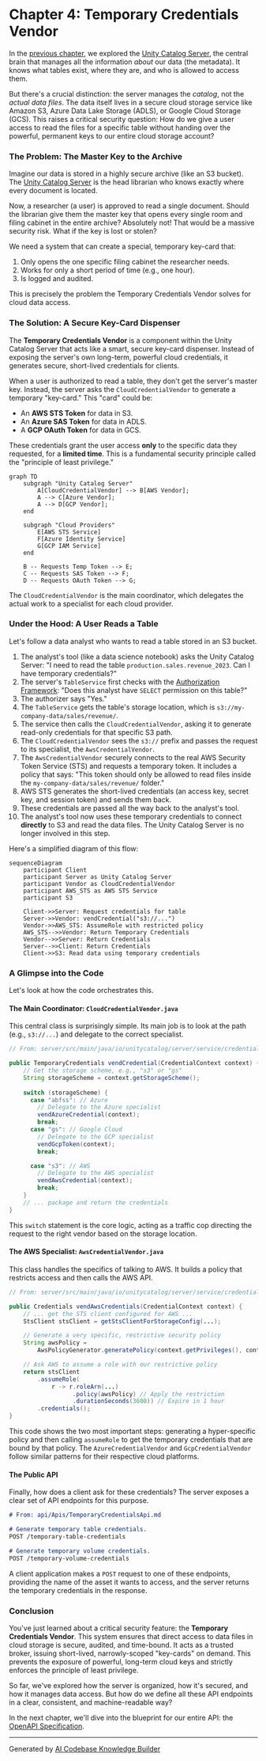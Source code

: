 # Chapter 4: Temporary Credentials Vendor

In the [previous chapter](03_unity_catalog_server_.md), we explored the [Unity Catalog Server](03_unity_catalog_server_.md), the central brain that manages all the information *about* our data (the metadata). It knows what tables exist, where they are, and who is allowed to access them.

But there's a crucial distinction: the server manages the *catalog*, not the *actual data files*. The data itself lives in a secure cloud storage service like Amazon S3, Azure Data Lake Storage (ADLS), or Google Cloud Storage (GCS). This raises a critical security question: How do we give a user access to read the files for a specific table without handing over the powerful, permanent keys to our entire cloud storage account?

### The Problem: The Master Key to the Archive

Imagine our data is stored in a highly secure archive (like an S3 bucket). The [Unity Catalog Server](03_unity_catalog_server_.md) is the head librarian who knows exactly where every document is located.

Now, a researcher (a user) is approved to read a single document. Should the librarian give them the master key that opens every single room and filing cabinet in the entire archive? Absolutely not! That would be a massive security risk. What if the key is lost or stolen?

We need a system that can create a special, temporary key-card that:
1.  Only opens the one specific filing cabinet the researcher needs.
2.  Works for only a short period of time (e.g., one hour).
3.  Is logged and audited.

This is precisely the problem the Temporary Credentials Vendor solves for cloud data access.

### The Solution: A Secure Key-Card Dispenser

The **Temporary Credentials Vendor** is a component within the Unity Catalog Server that acts like a smart, secure key-card dispenser. Instead of exposing the server's own long-term, powerful cloud credentials, it generates secure, short-lived credentials for clients.

When a user is authorized to read a table, they don't get the server's master key. Instead, the server asks the `CloudCredentialVendor` to generate a temporary "key-card." This "card" could be:
*   An **AWS STS Token** for data in S3.
*   An **Azure SAS Token** for data in ADLS.
*   A **GCP OAuth Token** for data in GCS.

These credentials grant the user access **only** to the specific data they requested, for a **limited time**. This is a fundamental security principle called the "principle of least privilege."

```mermaid
graph TD
    subgraph "Unity Catalog Server"
        A[CloudCredentialVendor] --> B[AWS Vendor];
        A --> C[Azure Vendor];
        A --> D[GCP Vendor];
    end

    subgraph "Cloud Providers"
        E[AWS STS Service]
        F[Azure Identity Service]
        G[GCP IAM Service]
    end

    B -- Requests Temp Token --> E;
    C -- Requests SAS Token --> F;
    D -- Requests OAuth Token --> G;
```

The `CloudCredentialVendor` is the main coordinator, which delegates the actual work to a specialist for each cloud provider.

### Under the Hood: A User Reads a Table

Let's follow a data analyst who wants to read a table stored in an S3 bucket.

1.  The analyst's tool (like a data science notebook) asks the Unity Catalog Server: "I need to read the table `production.sales.revenue_2023`. Can I have temporary credentials?"
2.  The server's `TableService` first checks with the [Authorization Framework](02_authorization_framework_.md): "Does this analyst have `SELECT` permission on this table?"
3.  The authorizer says "Yes."
4.  The `TableService` gets the table's storage location, which is `s3://my-company-data/sales/revenue/`.
5.  The service then calls the `CloudCredentialVendor`, asking it to generate read-only credentials for that specific S3 path.
6.  The `CloudCredentialVendor` sees the `s3://` prefix and passes the request to its specialist, the `AwsCredentialVendor`.
7.  The `AwsCredentialVendor` securely connects to the real AWS Security Token Service (STS) and requests a temporary token. It includes a policy that says: "This token should only be allowed to read files inside the `my-company-data/sales/revenue/` folder."
8.  AWS STS generates the short-lived credentials (an access key, secret key, and session token) and sends them back.
9.  These credentials are passed all the way back to the analyst's tool.
10. The analyst's tool now uses these temporary credentials to connect **directly** to S3 and read the data files. The Unity Catalog Server is no longer involved in this step.

Here's a simplified diagram of this flow:

```mermaid
sequenceDiagram
    participant Client
    participant Server as Unity Catalog Server
    participant Vendor as CloudCredentialVendor
    participant AWS_STS as AWS STS Service
    participant S3

    Client->>Server: Request credentials for table
    Server->>Vendor: vendCredential("s3://...")
    Vendor->>AWS_STS: AssumeRole with restricted policy
    AWS_STS-->>Vendor: Return Temporary Credentials
    Vendor-->>Server: Return Credentials
    Server-->>Client: Return Credentials
    Client->>S3: Read data using temporary credentials
```

### A Glimpse into the Code

Let's look at how the code orchestrates this.

#### The Main Coordinator: `CloudCredentialVendor.java`

This central class is surprisingly simple. Its main job is to look at the path (e.g., `s3://...`) and delegate to the correct specialist.

```java
// From: server/src/main/java/io/unitycatalog/server/service/credential/CloudCredentialVendor.java

public TemporaryCredentials vendCredential(CredentialContext context) {
    // Get the storage scheme, e.g., "s3" or "gs"
    String storageScheme = context.getStorageScheme();
    
    switch (storageScheme) {
      case "abfss": // Azure
        // Delegate to the Azure specialist
        vendAzureCredential(context);
        break;
      case "gs": // Google Cloud
        // Delegate to the GCP specialist
        vendGcpToken(context);
        break;

      case "s3": // AWS
        // Delegate to the AWS specialist
        vendAwsCredential(context);
        break;
    }
    // ... package and return the credentials
}
```
This `switch` statement is the core logic, acting as a traffic cop directing the request to the right vendor based on the storage location.

#### The AWS Specialist: `AwsCredentialVendor.java`

This class handles the specifics of talking to AWS. It builds a policy that restricts access and then calls the AWS API.

```java
// From: server/src/main/java/io/unitycatalog/server/service/credential/aws/AwsCredentialVendor.java

public Credentials vendAwsCredentials(CredentialContext context) {
    // ... get the STS client configured for AWS ...
    StsClient stsClient = getStsClientForStorageConfig(...);

    // Generate a very specific, restrictive security policy
    String awsPolicy =
        AwsPolicyGenerator.generatePolicy(context.getPrivileges(), context.getLocations());

    // Ask AWS to assume a role with our restrictive policy
    return stsClient
        .assumeRole(
            r -> r.roleArn(...)
                  .policy(awsPolicy) // Apply the restriction
                  .durationSeconds(3600)) // Expire in 1 hour
        .credentials();
}
```
This code shows the two most important steps: generating a hyper-specific policy and then calling `assumeRole` to get the temporary credentials that are bound by that policy. The `AzureCredentialVendor` and `GcpCredentialVendor` follow similar patterns for their respective cloud platforms.

#### The Public API

Finally, how does a client ask for these credentials? The server exposes a clear set of API endpoints for this purpose.

```markdown
# From: api/Apis/TemporaryCredentialsApi.md

# Generate temporary table credentials.
POST /temporary-table-credentials

# Generate temporary volume credentials.
POST /temporary-volume-credentials
```

A client application makes a `POST` request to one of these endpoints, providing the name of the asset it wants to access, and the server returns the temporary credentials in the response.

### Conclusion

You've just learned about a critical security feature: the **Temporary Credentials Vendor**. This system ensures that direct access to data files in cloud storage is secure, audited, and time-bound. It acts as a trusted broker, issuing short-lived, narrowly-scoped "key-cards" on demand. This prevents the exposure of powerful, long-term cloud keys and strictly enforces the principle of least privilege.

So far, we've explored how the server is organized, how it's secured, and how it manages data access. But how do we define all these API endpoints in a clear, consistent, and machine-readable way?

In the next chapter, we'll dive into the blueprint for our entire API: the [OpenAPI Specification](05_openapi_specification_.md).

---

Generated by [AI Codebase Knowledge Builder](https://github.com/The-Pocket/Tutorial-Codebase-Knowledge)